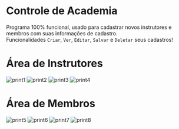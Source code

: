 # Controle de Academia

Programa 100% funcional, usado para cadastrar novos instrutores e membros com suas informações de cadastro. <br>
Funcionalidades `Criar`, `Ver`, `Editar`, `Salvar` e `Deletar` seus cadastros!

# Área de Instrutores
![print1](https://user-images.githubusercontent.com/64203633/162827998-3a4aa1e0-b372-477d-aa0c-99c05fd06917.png)
![print2](https://user-images.githubusercontent.com/64203633/162828002-13ee7180-b0f8-4c90-a0c7-b2f2455062d7.png)
![print3](https://user-images.githubusercontent.com/64203633/162828006-82717588-3b17-41f1-94b0-93ff210b5192.png)
![print4](https://user-images.githubusercontent.com/64203633/162828009-ebc021e7-01a3-4f7d-bfaa-132b761f06da.png)

# Área de Membros
![print5](https://user-images.githubusercontent.com/64203633/162828017-4d30d279-ab86-46c2-9345-4ee35bb6257b.png)
![print6](https://user-images.githubusercontent.com/64203633/162828019-466a460c-c392-469e-8567-b840e4dbcbb2.png)
![print7](https://user-images.githubusercontent.com/64203633/162828022-bfec1dcf-754a-44fa-81a2-b4d54bc317d9.png)
![print8](https://user-images.githubusercontent.com/64203633/162828025-d25aae38-2741-4a4e-8a64-2150a828067b.png)
